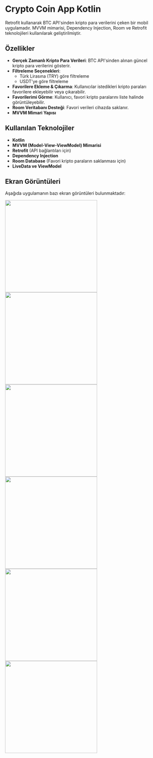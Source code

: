 # Crypto Coin App Kotlin

Retrofit kullanarak BTC API'sinden kripto para verilerini çeken bir mobil uygulamadır. MVVM mimarisi, Dependency Injection, Room ve Retrofit teknolojileri kullanılarak geliştirilmiştir.

## Özellikler
- **Gerçek Zamanlı Kripto Para Verileri**: BTC API'sinden alınan güncel kripto para verilerini gösterir.
- **Filtreleme Seçenekleri**:
  - Türk Lirasına (TRY) göre filtreleme
  - USDT'ye göre filtreleme
- **Favorilere Ekleme & Çıkarma**: Kullanıcılar istedikleri kripto paraları favorilere ekleyebilir veya çıkarabilir.
- **Favorilerimi Görme**: Kullanıcı, favori kripto paralarını liste halinde görüntüleyebilir.
- **Room Veritabanı Desteği**: Favori verileri cihazda saklanır.
- **MVVM Mimari Yapısı**

## Kullanılan Teknolojiler
- **Kotlin**
- **MVVM (Model-View-ViewModel) Mimarisi**
- **Retrofit** (API bağlantıları için)
- **Dependency Injection**
- **Room Database** (Favori kripto paraların saklanması için)
- **LiveData ve ViewModel**


## Ekran Görüntüleri
Aşağıda uygulamanın bazı ekran görüntüleri bulunmaktadır:

<img src="example4cCyptoApp/Images/1.JPG" width="300">  
<img src="example4cCyptoApp/Images/2.JPG" width="300">  
<img src="example4cCyptoApp/Images/3.JPG" width="300">  
<img src="example4cCyptoApp/Images/4.JPG" width="300">  
<img src="example4cCyptoApp/Images/5.JPG" width="300">  
<img src="example4cCyptoApp/Images/6.JPG" width="300"> 



